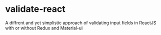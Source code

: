 # validate-react
A diffrent and yet simplistic approach of validating input fields in ReactJS with or without Redux and Material-ui
